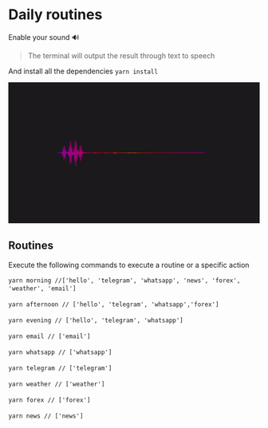 # Daily routines

Enable your sound 🔊

> The terminal will output the result through text to speech

And install all the dependencies
`yarn install`

![AudioVisualizer](./assets/audio-visualizer.gif)

## Routines

Execute the following commands to execute a routine or a specific action

```
yarn morning //['hello', 'telegram', 'whatsapp', 'news', 'forex', 'weather', 'email']

yarn afternoon // ['hello', 'telegram', 'whatsapp','forex']

yarn evening // ['hello', 'telegram', 'whatsapp']

yarn email // ['email']

yarn whatsapp // ['whatsapp']

yarn telegram // ['telegram']

yarn weather // ['weather']

yarn forex // ['forex']

yarn news // ['news']
```
